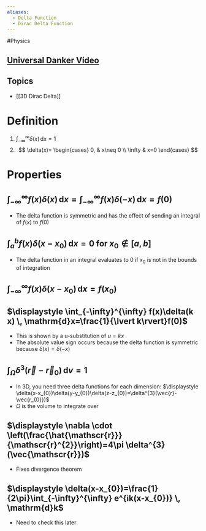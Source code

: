```yaml
---
aliases:
  - Delta Function
  - Dirac Delta Function
---
```

#Physics
## [Universal Danker Video](https://www.youtube.com/watch?v=Y8y965ZAmQE)
## Topics
* [[3D Dirac Delta]]
# Definition
1. $\displaystyle \int_{-\infty}^{\infty} \delta(x) \, \mathrm{d}x=1$
2. $$
\delta(x)=
\begin{cases}
0, & x\neq 0 \\
\infty  & x=0
\end{cases}
$$
# Properties
## $\displaystyle \int_{-\infty}^{\infty}f(x)\delta(x)  \, \mathrm{d}x=\int_{-\infty}^{\infty}f(x)\delta(-x)  \, \mathrm{d}x=f(0)$
* The delta function is symmetric and has the effect of sending an integral of $\displaystyle f(x)$ to $\displaystyle f(0)$
## $\displaystyle \int_{a}^{b} f(x)\delta(x-x_{0}) \, \mathrm{d}x=0 \text{ for } x_{0} \notin [a,b]$
* The delta function in an integral evaluates to 0 if $\displaystyle x_{0}$ is not in the bounds of integration
## $\displaystyle \int_{-\infty}^{\infty} f(x)\delta(x-x_{0}) \, \mathrm{d}x=f(x_{0})$
## $\displaystyle \int_{-\infty}^{\infty} f(x)\delta(k x) \, \mathrm{d}x=\frac{1}{\lvert k\rvert}f(0)$
* This is shown by a u-substitution of $\displaystyle u=kx$
* The absolute value sign occurs because the delta function is symmetric because $\displaystyle \delta(x)=\delta(-x)$
## $\displaystyle \int_{\Omega} \delta^{3}(\vec{r}- \vec{r}_{0}) \, \mathrm{d}v=1$
* In 3D, you need three delta functions for each dimension: $\displaystyle \delta(x-x_{0})\delta(y-y_{0})\delta(z-z_{0})=\delta^{3}(\vec{r}- \vec{r_{0}})$ 
* $\displaystyle \Omega$ is the volume to integrate over
## $\displaystyle \nabla \cdot \left(\frac{\hat{\mathscr{r}}}{\mathscr{r}^{2}}\right)=4\pi \delta^{3}(\vec{\mathscr{r}})$
* Fixes divergence theorem
## $\displaystyle \delta(x-x_{0})=\frac{1}{2\pi}\int_{-\infty}^{\infty} e^{ik(x-x_{0})} \, \mathrm{d}k$
* Need to check this later